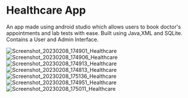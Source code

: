 # Healthcare App
An app made using android studio which allows users to book doctor's appointments and lab tests with ease.
Built using Java,XML and SQLite. Contains a User and Admin Interface.

![Screenshot_20230208_174901_Healthcare](https://github.com/kshama7/healthcareapp/assets/75107843/f8274c2e-895c-461b-a8b6-6a8e7ac209b7)
![Screenshot_20230208_174906_Healthcare](https://github.com/kshama7/healthcareapp/assets/75107843/6b24a0eb-1787-434e-810c-f24cdcaabdca)
![Screenshot_20230208_174913_Healthcare](https://github.com/kshama7/healthcareapp/assets/75107843/4a0bbda9-5a3a-445f-94b4-9fe00812e7ad)
![Screenshot_20230208_174813_Healthcare](https://github.com/kshama7/healthcareapp/assets/75107843/a0518f3a-4728-49d1-b823-fe2101ac0e93)
![Screenshot_20230208_175136_Healthcare](https://github.com/kshama7/healthcareapp/assets/75107843/5ba7561e-a85f-4d95-8ae8-30c8cd1090c2)
![Screenshot_20230208_174951_Healthcare](https://github.com/kshama7/healthcareapp/assets/75107843/8498c831-18f5-4f5b-92ae-e20a86c3d9c6)
![Screenshot_20230208_175011_Healthcare](https://github.com/kshama7/healthcareapp/assets/75107843/735c3e0e-3935-42f3-ab01-d3f77e22dc3b)
